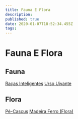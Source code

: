 ```yaml
---
title: Fauna E Flora
description: 
published: true
date: 2020-01-07T18:52:34.455Z
tags: 
---
```


<!-- SUBTITLE: Visão geral sobre Fauna E Flora -->

# Fauna E Flora
## Fauna
[Raças Inteligentes](http://localhost/fauna-e-flora/racas-inteligentes#racas-inteligentes)
[Urso Uivante](http://localhost/fauna-e-flora/urso-uivante#urso-uivante)

## Flora
[Pé-Cascus](http://localhost/fauna-e-flora/pe-cascus#pe-cascus)
[Madeira Ferro (Flora)](http://localhost/fauna-e-flora/madeira-ferro-arvore#madeira-ferro-arvore)

